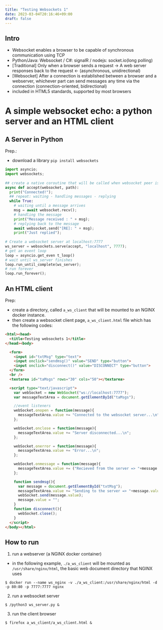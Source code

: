 ```yaml
---
title: "Testing Websockets 1"
date: 2023-03-04T20:16:46+09:00
draft: false
---
```


## Intro
- Websocket enables a browser to be capable of synchronous communication using TCP
- Python/Java: Websocket / C#: signalR / nodejs: socket.io(long polling)
- [Traditional] Only when a browser sends a request -> A web server responses back to the request <- (asynchronous, unidirectional) 
- [Websocket] After a connection is established between a browser and a webserver, whichever part can send messages any time via the connection (connection-oriented, bidirectional) 
- included in HTML5 standards, supported by most browsers

# A simple websocket echo: a python server and an HTML client

## A Server in Python

Prep.: 
- download a library `pip install websockets`

```python
import asyncio;
import websockets;
 
## create a native coroutine that will be called when websocket peer is connected
async def accept(websocket, path):
  print("Connected!");
  ## repeat: waiting - handling messages - replying
  while True:
    # waiting until a message arrives
    msg = await websocket.recv();
    # handling the message
    print("Message received : " + msg);
    # replying back to the message
    await websocket.send("[RE]: " + msg);
    print("Just replied");
 
# Create a websocket server at localhost:7777 
ws_server = websockets.serve(accept, "localhost", 7777);
# get an event loop
loop = asyncio.get_even t_loop()
# wait until ws_server finishes
loop.run_until_complete(ws_server);
# run forever
loop.run_forever();
```

## An HTML client

Prep: 
- create a directory, called `a_ws_client` that will be mounted to an NGINX docker instance. 
- then create a websocket client page, `a_ws_client.html` file which has the following codes:
```html
<html><head>
  <title>Testing websockets 1</title>
</head><body>

  <form>
    <input id="txtMsg" type="text">
    <input onclick="sendmsg()" value="SEND" type="button">
    <input onclick="disconnect()" value="DISCONNECT" type="button">
  </form>
  <br />
  <textarea id="taMsgs" rows="30" cols="50"></textarea>

  <script type="text/javascript">
    var webSocket = new WebSocket("ws://localhost:7777");
    var messageTextArea = document.getElementById("taMsgs");

    //event listeners
    webSocket.onopen = function(message){
      messageTextArea.value += "Connected to the websocket server...\n";
    };

    webSocket.onclose = function(message){
      messageTextArea.value += "Server disconnected...\n";
    };

    webSocket.onerror = function(message){
      messageTextArea.value += "Error...\n";
    };

    webSocket.onmessage = function(message){
      messageTextArea.value += ("Recieved from the server => "+message.data+"\n");
    };

    function sendmsg(){
      var message = document.getElementById("txtMsg");
      messageTextArea.value += "Sending to the server => "+message.value+"\n";
      webSocket.send(message.value);
      message.value = "";
    }
    function disconnect(){
      webSocket.close();
    }
  </script>	
</body></html>
```

## How to run 

1. run a webserver (a NGINX docker container)
  * in the following example,  `./a_ws_client` will be mounted as `/usr/share/nginx/html`, the basic web document directory that NGINX uses
  ```
  $ docker run --name ws_nginx -v ./a_ws_client:/usr/share/nginx/html -d -p 80:80 -p 7777:7777 nginx
  ```

2. run a websocket server
  ```
  $ /python3 ws_server.py &
  ```

3. run the client  browser
  ```
  $ firefox a_ws_client/a_ws_client.html &
  ```

